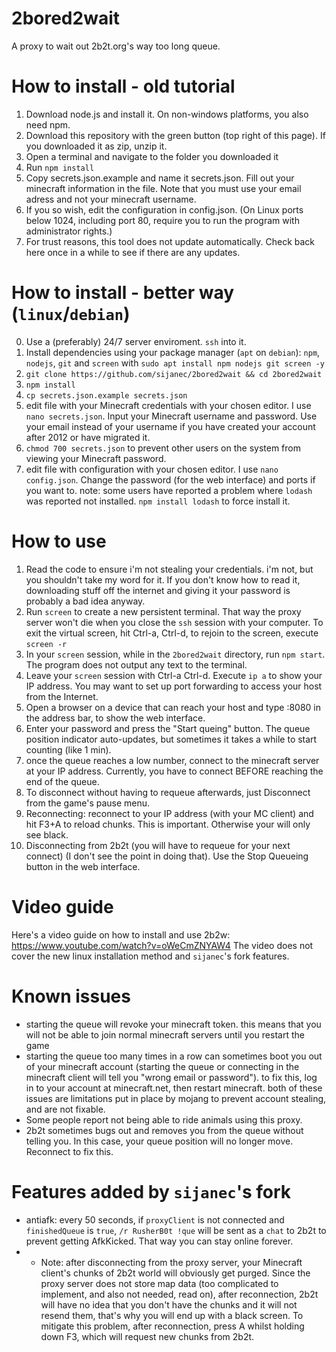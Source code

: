 # 2bored2wait
A proxy to wait out 2b2t.org's way too long queue.


# How to install - old tutorial
1. Download node.js and install it. On non-windows platforms, you also need npm.
2. Download this repository with the green button (top right of this page). If you downloaded it as zip, unzip it.
3. Open a terminal and navigate to the folder you downloaded it
4. Run `npm install`
5. Copy secrets.json.example and name it secrets.json. Fill out your minecraft information in the file. Note that you must use your email adress and not your minecraft username.
6. If you so wish, edit the configuration in config.json. (On Linux ports below 1024, including port 80, require you to run the program with administrator rights.)
7. For trust reasons, this tool does not update automatically. Check back here once in a while to see if there are any updates.

# How to install - better way (`linux`/`debian`)
0. Use a (preferably) 24/7 server enviroment. `ssh` into it.
1. Install dependencies using your package manager (`apt` on `debian`): `npm`, `nodejs`, `git` and `screen` with `sudo apt install npm nodejs git screen -y`
2. `git clone https://github.com/sijanec/2bored2wait && cd 2bored2wait`
3. `npm install`
4. `cp secrets.json.example secrets.json`
5. edit file with your Minecraft credentials with your chosen editor. I use `nano secrets.json`. Input your Minecraft username and password. Use your email instead of your username if you have created your account after 2012 or have migrated it.
6. `chmod 700 secrets.json` to prevent other users on the system from viewing your Minecraft password.
7. edit file with configuration with your chosen editor. I use `nano config.json`. Change the password (for the web interface) and ports if you want to.
note: some users have reported a problem where `lodash` was reported not installed. `npm install lodash` to force install it. 

# How to use
1. Read the code to ensure i'm not stealing your credentials. i'm not, but you shouldn't take my word for it. If you don't know how to read it, downloading stuff off the internet and giving it your password is probably a bad idea anyway.
2. Run `screen` to create a new persistent terminal. That way the proxy server won't die when you close the `ssh` session with your computer. To exit the virtual screen, hit Ctrl-a, Ctrl-d, to rejoin to the screen, execute `screen -r`
3. In your `screen` session, while in the `2bored2wait` directory, run `npm start`. The program does not output any text to the terminal.
4. Leave your `screen` session with Ctrl-a Ctrl-d. Execute `ip a` to show your IP address. You may want to set up port forwarding to access your host from the Internet.
5. Open a browser on a device that can reach your host and type <your-IP>:8080 in the address bar, to show the web interface.
6. Enter your password and press the "Start queing" button. The queue position indicator auto-updates, but sometimes it takes a while to start counting (like 1 min).
7. once the queue reaches a low number, connect to the minecraft server at your IP address. Currently, you have to connect BEFORE reaching the end of the queue.
8. To disconnect without having to requeue afterwards, just Disconnect from the game's pause menu.
9. Reconnecting: reconnect to your IP address (with your MC client) and hit F3+A to reload chunks. This is important. Otherwise your will only see black.
10. Disconnecting from 2b2t (you will have to requeue for your next connect) (I don't see the point in doing that). Use the Stop Queueing button in the web interface.

# Video guide
Here's a video guide on how to install and use 2b2w: https://www.youtube.com/watch?v=oWeCmZNYAW4 
The video does not cover the new linux installation method and `sijanec`'s fork features.

# Known issues
- starting the queue will revoke your minecraft token. this means that you will not be able to join normal minecraft servers until you restart the game
- starting the queue too many times in a row can sometimes boot you out of your minecraft account (starting the queue or connecting in the minecraft client will tell you "wrong email or password"). to fix this, log in to your account at minecraft.net, then restart minecraft. both of these issues are limitations put in place by mojang to prevent account stealing, and are not fixable.
- Some people report not being able to ride animals using this proxy.
- 2b2t sometimes bugs out and removes you from the queue without telling you. In this case, your queue position will no longer move. Reconnect to fix this.

# Features added by `sijanec`'s fork
- antiafk: every 50 seconds, if `proxyClient` is not connected and `finishedQueue` is `true`, `/r RusherB0t !que` will be sent as a `chat` to 2b2t to prevent getting AfkKicked. That way you can stay online forever.
- - Note: after disconnecting from the proxy server, your Minecraft client's chunks of 2b2t world will obviously get purged. Since the proxy server does not store map data (too complicated to implement, and also not needed, read on), after reconnection, 2b2t will have no idea that you don't have the chunks and it will not resend them, that's why you will end up with a black screen. To mitigate this problem, after reconnection, press A whilst holding down F3, which will request new chunks from 2b2t.
